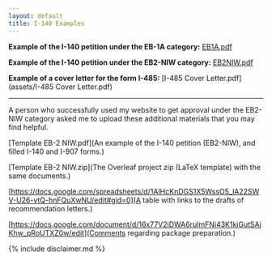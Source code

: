 ```yaml
---
layout: default
title: I-140 Examples
---
```


**Example of the I-140 petition under the EB-1A category:**
[EB1A.pdf](assets/EB1A.pdf)

**Example of the I-140 petition under the EB2-NIW category:**
[EB2NIW.pdf](assets/EB2NIW.pdf)

**Example of a cover letter for the form I-485:**
[I-485 Cover Letter.pdf](assets/I-485 Cover Letter.pdf)

***

A person who successfully used my website to get approval under the EB2-NIW category asked me to upload these additional materials that you may find helpful.

[Template EB-2 NIW.pdf](An example of the I-140 petition (EB2-NIW), and filled I-140 and I-907 forms.)

[Template EB-2 NIW.zip](The Overleaf project zip (LaTeX template) with the same documents.)

[https://docs.google.com/spreadsheets/d/1AIHcKnDGS1X5WssO5_lA22SWV-U26-vtQ-hnFQuXwNU/edit#gid=0](A table with links to the drafts of recommendation letters.)

[https://docs.google.com/document/d/16x77V2iDWA6ruImFNi43K1kiGutSAjKhw_pRoUTXZ0w/edit](Comments regarding package preparation.)

{% include disclaimer.md %}


